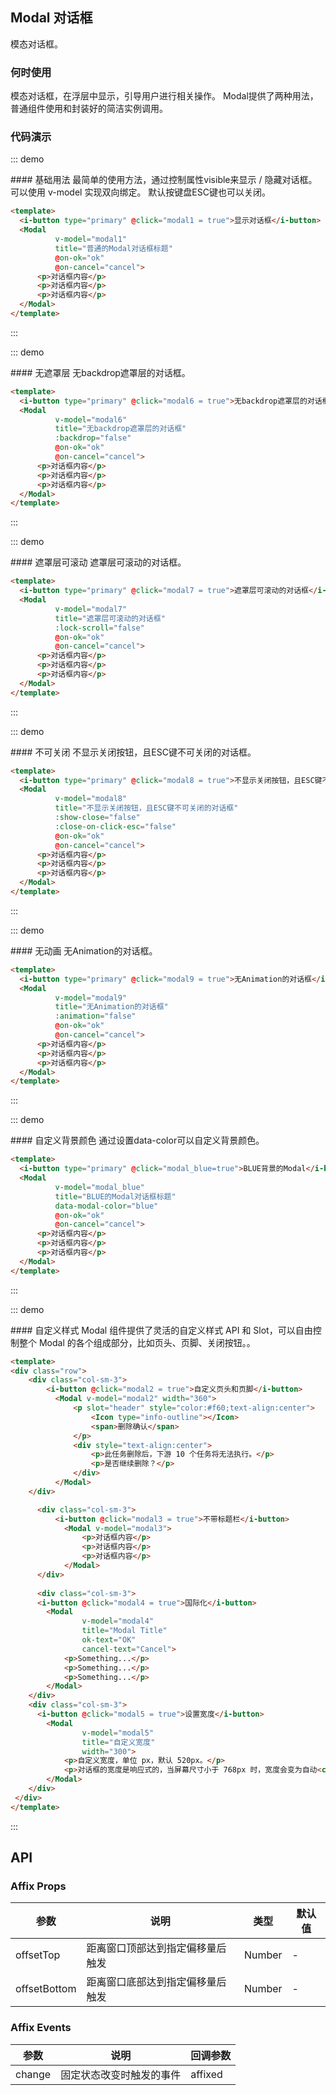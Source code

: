 <script>
    export default {
        data () {
            return {
                modal1: false,
                modal2: false,
                modal3: false,
                modal4: false,
                modal5: false,
                modal6: false,
                modal7: false,
                modal8: false,
                modal9: false,
                modal_blue:false
            }
        },
        methods: {
            ok () {
//                this.$Message.info('点击了确定');
            },
            cancel () {
//                this.$Message.info('点击了取消');
            },
            del() {

            }
        }
    }
</script>

## Modal 对话框

模态对话框。

### 何时使用
模态对话框，在浮层中显示，引导用户进行相关操作。
Modal提供了两种用法，普通组件使用和封装好的简洁实例调用。

### 代码演示

::: demo
<summary>
  #### 基础用法
  最简单的使用方法，通过控制属性visible来显示 / 隐藏对话框。
  可以使用 v-model 实现双向绑定。
  默认按键盘ESC键也可以关闭。
</summary>

```html
<template>
  <i-button type="primary" @click="modal1 = true">显示对话框</i-button>
  <Modal
          v-model="modal1"
          title="普通的Modal对话框标题"
          @on-ok="ok"
          @on-cancel="cancel">
      <p>对话框内容</p>
      <p>对话框内容</p>
      <p>对话框内容</p>
  </Modal>
</template>
```
:::

::: demo
<summary>
  #### 无遮罩层
  无backdrop遮罩层的对话框。
</summary>

```html
<template>
  <i-button type="primary" @click="modal6 = true">无backdrop遮罩层的对话框</i-button>
  <Modal
          v-model="modal6"
          title="无backdrop遮罩层的对话框"
          :backdrop="false"
          @on-ok="ok"
          @on-cancel="cancel">
      <p>对话框内容</p>
      <p>对话框内容</p>
      <p>对话框内容</p>
  </Modal>
</template>
```
:::

::: demo
<summary>
  #### 遮罩层可滚动
  遮罩层可滚动的对话框。
</summary>

```html
<template>
  <i-button type="primary" @click="modal7 = true">遮罩层可滚动的对话框</i-button>
  <Modal
          v-model="modal7"
          title="遮罩层可滚动的对话框"
          :lock-scroll="false"
          @on-ok="ok"
          @on-cancel="cancel">
      <p>对话框内容</p>
      <p>对话框内容</p>
      <p>对话框内容</p>
  </Modal>
</template>
```
:::

::: demo
<summary>
  #### 不可关闭
  不显示关闭按钮，且ESC键不可关闭的对话框。
</summary>

```html
<template>
  <i-button type="primary" @click="modal8 = true">不显示关闭按钮，且ESC键不可关闭的对话框</i-button>
  <Modal
          v-model="modal8"
          title="不显示关闭按钮，且ESC键不可关闭的对话框"
          :show-close="false"
          :close-on-click-esc="false"
          @on-ok="ok"
          @on-cancel="cancel">
      <p>对话框内容</p>
      <p>对话框内容</p>
      <p>对话框内容</p>
  </Modal>
</template>
```
:::

::: demo
<summary>
  #### 无动画
  无Animation的对话框。
</summary>

```html
<template>
  <i-button type="primary" @click="modal9 = true">无Animation的对话框</i-button>
  <Modal
          v-model="modal9"
          title="无Animation的对话框"
          :animation="false"
          @on-ok="ok"
          @on-cancel="cancel">
      <p>对话框内容</p>
      <p>对话框内容</p>
      <p>对话框内容</p>
  </Modal>
</template>
```
:::

::: demo
<summary>
  #### 自定义背景颜色
  通过设置data-color可以自定义背景颜色。
</summary>

```html
<template>
  <i-button type="primary" @click="modal_blue=true">BLUE背景的Modal</i-button>
  <Modal
          v-model="modal_blue"
          title="BLUE的Modal对话框标题"
          data-modal-color="blue"
          @on-ok="ok"
          @on-cancel="cancel">
      <p>对话框内容</p>
      <p>对话框内容</p>
      <p>对话框内容</p>
  </Modal>
</template>
```
:::

::: demo
<summary>
  #### 自定义样式
  Modal 组件提供了灵活的自定义样式 API 和 Slot，可以自由控制整个 Modal 的各个组成部分，比如页头、页脚、关闭按钮。。
</summary>

```html
<template>
<div class="row">
    <div class="col-sm-3">
        <i-button @click="modal2 = true">自定义页头和页脚</i-button>
          <Modal v-model="modal2" width="360">
              <p slot="header" style="color:#f60;text-align:center">
                  <Icon type="info-outline"></Icon>
                  <span>删除确认</span>
              </p>
              <div style="text-align:center">
                  <p>此任务删除后，下游 10 个任务将无法执行。</p>
                  <p>是否继续删除？</p>
              </div>
          </Modal>
    </div>

      <div class="col-sm-3">
          <i-button @click="modal3 = true">不带标题栏</i-button>
            <Modal v-model="modal3">
                <p>对话框内容</p>
                <p>对话框内容</p>
                <p>对话框内容</p>
            </Modal>
      </div>
  
      <div class="col-sm-3">
      <i-button @click="modal4 = true">国际化</i-button>
        <Modal
                v-model="modal4"
                title="Modal Title"
                ok-text="OK"
                cancel-text="Cancel">
            <p>Something...</p>
            <p>Something...</p>
            <p>Something...</p>
        </Modal>
    </div>
    <div class="col-sm-3">
      <i-button @click="modal5 = true">设置宽度</i-button>
        <Modal
                v-model="modal5"
                title="自定义宽度"
                width="300">
            <p>自定义宽度，单位 px，默认 520px。</p>
            <p>对话框的宽度是响应式的，当屏幕尺寸小于 768px 时，宽度会变为自动<code>auto</code>。</p>
        </Modal>
    </div>
 </div>
</template>
```
:::

## API

### Affix Props
| 参数        | 说明           | 类型               | 默认值       |
|------------|----------------|-------------------|-------------|
| offsetTop    | 距离窗口顶部达到指定偏移量后触发 | Number | - |
| offsetBottom | 距离窗口底部达到指定偏移量后触发 | Number | - |

### Affix Events
| 参数        | 说明           | 回调参数               |
|------------|----------------|-------------------|
| change | 固定状态改变时触发的事件 | affixed |
